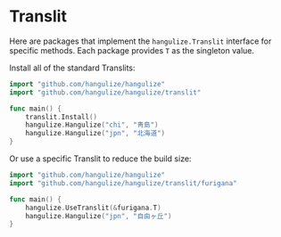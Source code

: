 # Translit

Here are packages that implement the `hangulize.Translit` interface for
specific methods. Each package provides `T` as the singleton value.

Install all of the standard Translits:

```go
import "github.com/hangulize/hangulize"
import "github.com/hangulize/hangulize/translit"

func main() {
    translit.Install()
    hangulize.Hangulize("chi", "靑島")
    hangulize.Hangulize("jpn", "北海道")
}
```

Or use a specific Translit to reduce the build size:

```go
import "github.com/hangulize/hangulize"
import "github.com/hangulize/hangulize/translit/furigana"

func main() {
    hangulize.UseTranslit(&furigana.T)
    hangulize.Hangulize("jpn", "自由ヶ丘")
}
```
